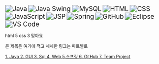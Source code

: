 <img src="https://img.shields.io/badge/Java-007396?style=for-the-badge&logo=java&logoColor=white" alt="Java" style="zoom: 1.5;" /> <img src="https://img.shields.io/badge/Java_Swing-5382A1?style=for-the-badge&logo=java&logoColor=white" alt="Java Swing" style="zoom: 1.5;" /> <img src="https://img.shields.io/badge/MySQL-4479A1?style=for-the-badge&logo=mysql&logoColor=white" alt="MySQL" style="zoom: 1.5;" /> <img src="https://img.shields.io/badge/HTML-E34F26?style=for-the-badge&logo=html5&logoColor=white" alt="HTML" style="zoom: 1.5;" /> <img src="https://img.shields.io/badge/CSS-1572B6?style=for-the-badge&logo=css3&logoColor=white" alt="CSS" style="zoom: 1.5;" /> <img src="https://img.shields.io/badge/JavaScript-F7DF1E?style=for-the-badge&logo=javascript&logoColor=black" alt="JavaScript" style="zoom: 1.5;" /> <img src="https://img.shields.io/badge/JSP-323330?style=for-the-badge&logo=java&logoColor=white" alt="JSP" style="zoom: 1.5;" /> <img src="https://img.shields.io/badge/Spring-6DB33F?style=for-the-badge&logo=spring&logoColor=white" alt="Spring" style="zoom: 1.5;" /> <img src="https://img.shields.io/badge/GitHub-181717?style=for-the-badge&logo=github&logoColor=white" alt="GitHub" style="zoom: 1.5;" /> <img src="https://img.shields.io/badge/Eclipse-2C2255?style=for-the-badge&logo=eclipse&logoColor=white" alt="Eclipse" style="zoom: 1.5;" /> <img src="https://img.shields.io/badge/VS%20Code-007ACC?style=for-the-badge&logo=visual-studio-code&logoColor=white" alt="VS Code" style="zoom: 1.5;" />



html 5 css 3 맞아요

큰 제목은 여기에 적고 세세한 링크는 파트별로 

[ 1. Java ](https://github.com/LeeKangHo1/My-Java-Study/tree/main/1.%20Java)
[ 2. GUI ](https://github.com/LeeKangHo1/My-Java-Study/tree/main/2.%20GUI%20Java%20Swing)
[ 3. Sql ](https://github.com/LeeKangHo1/My-Java-Study/tree/main/3.%20SQL)
[ 4. Web ](https://github.com/LeeKangHo1/My-Java-Study/tree/main/4.%20Web%20Development%20HTML%2C%20CSS%2C%20JS%2C%20JSP)
[ 5.스프링 ](https://github.com/LeeKangHo1/My-Java-study/tree/main/5.%20Spring%20Framework%2C%20Spring%20Boot)
[ 6. GitHub ](https://github.com/LeeKangHo1/My-Java-Study/tree/main/6.%20GitHub)
[ 7. Team Project ](https://github.com/LeeKangHo1/My-Java-Study/tree/main/7.%20Team%20Project)
